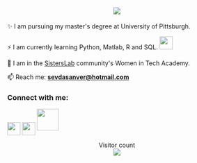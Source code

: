 
<h1 align="center">
  <a href="https://git.io/typing-svg">
    <img src="https://readme-typing-svg.herokuapp.com/?lines=Hello!;I+am+Sevda+Sanver.&center=true&size=25">
  </a>
  
</h1>

 
✨ I am pursuing my master's degree at University of Pittsburgh.

 ⚡ I am currently learning Python, Matlab, R and SQL. <img src="https://media.giphy.com/media/WUlplcMpOCEmTGBtBW/giphy.gif" width="30"> 

 🔭 I am in the <a href="https://sisterslab.co/">SistersLab</a> community's Women in Tech Academy.<br>

 📫 Reach me: **sevdasanver@hotmail.com**
 
<p align="center">
<h3 align="left">Connect with me:</h3>
<p align="left">
<a href="https://medium.com/@sevdasanver" target="blank"><img align="center" src="https://raw.githubusercontent.com/rahuldkjain/github-profile-readme-generator/master/src/images/icons/Social/medium.svg" height="30" width="30" /></a>
<a href="https://www.linkedin.com/in/sevda-%C5%9Fanver-594810ab/" target="blank"><img align="center" src="https://raw.githubusercontent.com/rahuldkjain/github-profile-readme-generator/master/src/images/icons/Social/linked-in-alt.svg" height="30" width="30" /></a> 
  
<img src="https://media.giphy.com/media/VgCDAzcKvsR6OM0uWg/giphy.gif" width="50"> 

</p>

 <p align="center"> 
  Visitor count<br>
   <img src="https://profile-counter.glitch.me/sevdasanver/count.svg" />
</p>

<!--
<img src="https://media.giphy.com/media/VgCDAzcKvsR6OM0uWg/giphy.gif" width="50"> 

<h1 align="center">
  <a href="https://git.io/typing-svg">
    <img src="https://readme-typing-svg.herokuapp.com/?lines=Hello!;I+am+Sevda+Sanver&center=true&size=25">
  </a>
</h1>

**sevdasanver/sevdasanver** is a ✨ _special_ ✨ repository because its `README.md` (this file) appears on your GitHub profile.

Here are some ideas to get you started:

- 🔭 I’m currently working on ...
- 🌱 
- 👯 I’m looking to collaborate on ...
- 🤔 I’m looking for help with ...
- 💬 Ask me about ...
- 📫 How to reach me: ...
- 😄 Pronouns: ...
- ⚡ Fun fact: ...
<a href="https://discord.gg/sevda#8165" target="blank" rel=”noopener”><img align="center" src="https://seeklogo.com/images/D/discord-logo-134E148657-seeklogo.com.png" alt="3kGnYm6" height="30" width="26" /></a>
-->


